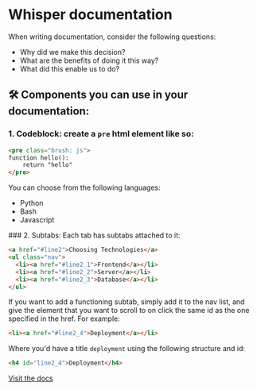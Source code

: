 # Whisper documentation

When writing documentation, consider the following questions:

- Why did we make this decision?
- What are the benefits of doing it this way?
- What did this enable us to do?

## 🛠️ Components you can use in your documentation:

### 1. Codeblock: create a `pre` html element like so:

```html
<pre class="brush: js">
function hello():
    return "hello"
</pre>
```

You can choose from the following languages:

- Python
- Bash
- Javascript

### 2. Subtabs: Each tab has subtabs attached to it:

```html
<a href="#line2">Choosing Technologies</a>
<ul class="nav">
  <li><a href="#line2_1">Frontend</a></li>
  <li><a href="#line2_2">Server</a></li>
  <li><a href="#line2_3">Database</a></li>
</ul>
```

If you want to add a functioning subtab, simply add it to the nav list, and give the element that you want to scroll to on click the same id as the one specified in the href. For example:

```html
<li><a href="#line2_4">Deployment</a></li>
```

Where you'd have a title `deployment` using the following structure and id:

```html
<h4 id="line2_4">Deployment</h4>
```

[Visit the docs](https://whisper-inc.github.io/docs)
